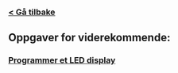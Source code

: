 <br>
<br>

### [< Gå tilbake](index.md)

## Oppgaver for viderekommende:

### [Programmer et LED display](https://makecode.microbit.org/#tutorial:https://github.com/8gywce293pcg/tut-test)
